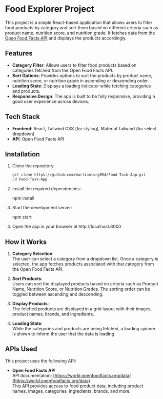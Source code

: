 # Food Explorer Project

This project is a simple React-based application that allows users to filter food products by category and sort them based on different criteria such as product name, nutrition score, and nutrition grade. It fetches data from the [Open Food Facts API](https://world.openfoodfacts.org/) and displays the products accordingly.

## Features

- **Category Filter**: Allows users to filter food products based on categories fetched from the Open Food Facts API.
- **Sort Options**: Provides options to sort the products by product name, nutrition score, or nutrition grade in ascending or descending order.
- **Loading State**: Displays a loading indicator while fetching categories and products.
- **Responsive Design**: The app is built to be fully responsive, providing a good user experience across devices.

## Tech Stack

- **Frontend**: React, Tailwind CSS (for styling), Material Tailwind (for select dropdown)
- **API**: Open Food Facts API

## Installation

1. Clone the repository:

   ```bash
   git clone https://github.com/martiantony054/Food-Task-App.git
   cd Food-Task-App
2. Install the required dependencies:

   npm install

3. Start the development server:

   npm start

4. Open the app in your browser at http://localhost:3000

## How it Works

1. **Category Selection**:  
   The user can select a category from a dropdown list. Once a category is selected, the app fetches products associated with that category from the Open Food Facts API.
   
2. **Sort Products**:  
   Users can sort the displayed products based on criteria such as Product Name, Nutrition Score, or Nutrition Grades. The sorting order can be toggled between ascending and descending.

3. **Display Products**:  
   The fetched products are displayed in a grid layout with their images, product names, brands, and ingredients.

4. **Loading State**:  
   While the categories and products are being fetched, a loading spinner is shown to inform the user that the data is loading.

## APIs Used

This project uses the following API:

- **Open Food Facts API**  
  API documentation: [https://world.openfoodfacts.org/data](https://world.openfoodfacts.org/data)  
  This API provides access to food product data, including product names, images, categories, ingredients, brands, and more.


